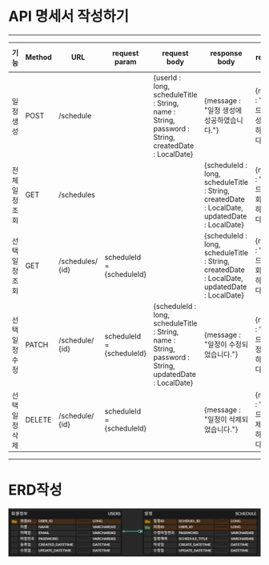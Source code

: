 # API 명세서 작성하기

---

|기능|Method|URL|request param| request body| response body                                                                                  | error response body                 | 상태코드        | 실패코드        |
|---|------|---|-------------|-------------|------------------------------------------------------------------------------------------------|-------------------------------------|-------------|-------------|
|일정 생성|POST|/schedule|| {userId : long, scheduleTitle : String, name : String, password : String, createdDate : LocalDate}    | {message : "일정 생성에 성공하였습니다."}                                                                  | {message : "오류코드 400 생성에 실패하였습니다."} | 201 : 정상 생성 | 400 : 생성 실패 |
|전체 일정 조회|GET|/schedules||| {scheduleId : long, scheduleTitle : String, createdDate : LocalDate, updatedDate : LocalDate}  | {message : "오류코드 400 조회에 실패하였습니다."} | 200: 정상 조회  | 400:조회 실패   |
|선택 일정 조회|GET|/schedules/ {id} |scheduleId = {scheduleId} ||  {scheduleId : long, scheduleTitle : String, createdDate : LocalDate, updatedDate : LocalDate} | {message : "오류코드 400 조회에 실패하였습니다."} | 200: 정상 조회  | 400:조회 실패   |
|선택 일정 수정|PATCH|/schedule/ {id} |scheduleId = {scheduleId} | {scheduleId : long, scheduleTitle : String, name : String, password : String, updatedDate : LocalDate} | {message : "일정이 수정되었습니다."}                                                                     | {message : "오류코드 400 수정에 실패하였습니다."} | 200: 정상 수정  | 400:수정 실패   |
|선택 일정 삭제|DELETE|/schedule/ {id}|scheduleId = {scheduleId}|                                                                                                       | {message : "일정이 삭제되었습니다."}                                                                     | {message : "오류코드 400 삭제에 실패하였습니다."} | 200: 정상 삭제  | 400:삭제 실패   |
--------------------------------------------------------------------------------------------------------------------------------------------------------------------------------------------------------------------------

# ERD작성

![img.png](img.png)
